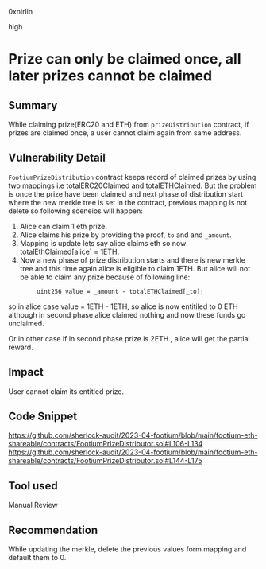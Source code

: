 0xnirlin

high

# Prize can only be claimed once, all later prizes cannot be claimed

## Summary
While claiming prize(ERC20 and ETH) from `prizeDistribution` contract, if prizes are claimed once, a user cannot claim again from same address.
## Vulnerability Detail
`FootiumPrizeDistribution` contract keeps record of claimed prizes by using two mappings i.e totalERC20Claimed and totalETHClaimed. But the problem is once the prize have been claimed and next phase of distribution start where the new merkle tree is set in the contract, previous mapping is not delete so following sceneios will happen:
1. Alice can claim 1 eth prize.
2. Alice claims his prize by providing the proof, `to` and and `_amount`.
3. Mapping is update lets say alice claims eth so now totalEthClaimed[alice] = 1ETH.
4. Now a new phase of prize distribution starts and there is new merkle tree and this time again alice is eligible to claim 1ETH. But alice will not be able to claim any prize because of following line:
```solidity
        uint256 value = _amount - totalETHClaimed[_to];
```
so in alice case value = 1ETH - 1ETH, so alice is now entitiled to 0 ETH although in second phase alice claimed nothing and now these funds go unclaimed. 

Or in other case if in second phase prize is 2ETH , alice will get the partial reward.
## Impact
User cannot claim its entitled prize.
## Code Snippet
https://github.com/sherlock-audit/2023-04-footium/blob/main/footium-eth-shareable/contracts/FootiumPrizeDistributor.sol#L106-L134
https://github.com/sherlock-audit/2023-04-footium/blob/main/footium-eth-shareable/contracts/FootiumPrizeDistributor.sol#L144-L175
## Tool used

Manual Review

## Recommendation
While updating the merkle, delete the previous values form mapping and default them to 0.